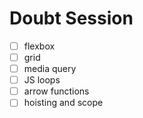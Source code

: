 # Doubt Session

- [ ] flexbox
- [ ] grid
- [ ] media query
- [ ] JS loops
- [ ] arrow functions
- [ ] hoisting and scope

